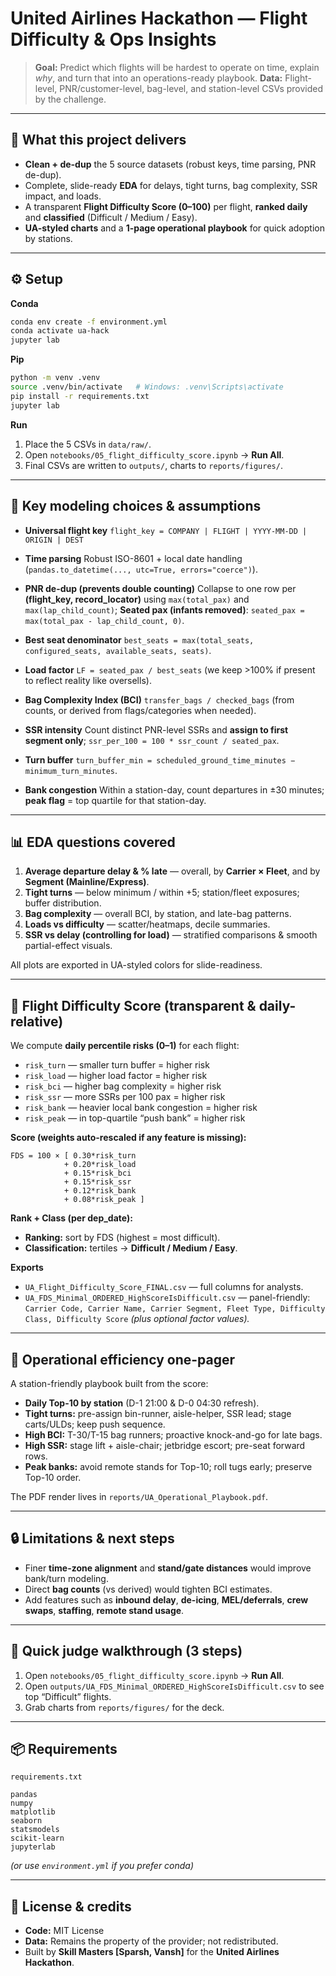 # United Airlines Hackathon — Flight Difficulty & Ops Insights

> **Goal:** Predict which flights will be hardest to operate on time, explain *why*, and turn that into an operations-ready playbook.
> **Data:** Flight-level, PNR/customer-level, bag-level, and station-level CSVs provided by the challenge.

---

## 🔎 What this project delivers

* **Clean + de-dup** the 5 source datasets (robust keys, time parsing, PNR de-dup).
* Complete, slide-ready **EDA** for delays, tight turns, bag complexity, SSR impact, and loads.
* A transparent **Flight Difficulty Score (0–100)** per flight, **ranked daily** and **classified** (Difficult / Medium / Easy).
* **UA-styled charts** and a **1-page operational playbook** for quick adoption by stations.

---


## ⚙️ Setup

**Conda**

```bash
conda env create -f environment.yml
conda activate ua-hack
jupyter lab
```

**Pip**

```bash
python -m venv .venv
source .venv/bin/activate   # Windows: .venv\Scripts\activate
pip install -r requirements.txt
jupyter lab
```

**Run**

1. Place the 5 CSVs in `data/raw/`.
2. Open `notebooks/05_flight_difficulty_score.ipynb` → **Run All**.
3. Final CSVs are written to `outputs/`, charts to `reports/figures/`.

---

## 🧱 Key modeling choices & assumptions

* **Universal flight key**
  `flight_key = COMPANY | FLIGHT | YYYY-MM-DD | ORIGIN | DEST`

* **Time parsing**
  Robust ISO-8601 + local date handling (`pandas.to_datetime(..., utc=True, errors="coerce")`).

* **PNR de-dup (prevents double counting)**
  Collapse to one row per **(flight_key, record_locator)** using `max(total_pax)` and `max(lap_child_count)`;
  **Seated pax (infants removed)**: `seated_pax = max(total_pax - lap_child_count, 0)`.

* **Best seat denominator**
  `best_seats = max(total_seats, configured_seats, available_seats, seats)`.

* **Load factor**
  `LF = seated_pax / best_seats` (we keep >100% if present to reflect reality like oversells).

* **Bag Complexity Index (BCI)**
  `transfer_bags / checked_bags` (from counts, or derived from flags/categories when needed).

* **SSR intensity**
  Count distinct PNR-level SSRs and **assign to first segment only**;
  `ssr_per_100 = 100 * ssr_count / seated_pax`.

* **Turn buffer**
  `turn_buffer_min = scheduled_ground_time_minutes − minimum_turn_minutes`.

* **Bank congestion**
  Within a station-day, count departures in ±30 minutes; **peak flag** = top quartile for that station-day.

---

## 📊 EDA questions covered

1. **Average departure delay & % late** — overall, by **Carrier × Fleet**, and by **Segment (Mainline/Express)**.
2. **Tight turns** — below minimum / within +5; station/fleet exposures; buffer distribution.
3. **Bag complexity** — overall BCI, by station, and late-bag patterns.
4. **Loads vs difficulty** — scatter/heatmaps, decile summaries.
5. **SSR vs delay (controlling for load)** — stratified comparisons & smooth partial-effect visuals.

All plots are exported in UA-styled colors for slide-readiness.

---

## 🧮 Flight Difficulty Score (transparent & daily-relative)

We compute **daily percentile risks (0–1)** for each flight:

* `risk_turn`  — smaller turn buffer = higher risk
* `risk_load`  — higher load factor = higher risk
* `risk_bci`   — higher bag complexity = higher risk
* `risk_ssr`   — more SSRs per 100 pax = higher risk
* `risk_bank`  — heavier local bank congestion = higher risk
* `risk_peak`  — in top-quartile “push bank” = higher risk

**Score (weights auto-rescaled if any feature is missing):**

```
FDS = 100 × [ 0.30*risk_turn
            + 0.20*risk_load
            + 0.15*risk_bci
            + 0.15*risk_ssr
            + 0.12*risk_bank
            + 0.08*risk_peak ]
```

**Rank + Class (per dep_date):**

* **Ranking:** sort by FDS (highest = most difficult).
* **Classification:** tertiles → **Difficult / Medium / Easy**.

**Exports**

* `UA_Flight_Difficulty_Score_FINAL.csv` — full columns for analysts.
* `UA_FDS_Minimal_ORDERED_HighScoreIsDifficult.csv` — panel-friendly:
  `Carrier Code, Carrier Name, Carrier Segment, Fleet Type, Difficulty Class, Difficulty Score` *(plus optional factor values).*

---

## 🧭 Operational efficiency one-pager

A station-friendly playbook built from the score:

* **Daily Top-10 by station** (D-1 21:00 & D-0 04:30 refresh).
* **Tight turns:** pre-assign bin-runner, aisle-helper, SSR lead; stage carts/ULDs; keep push sequence.
* **High BCI:** T-30/T-15 bag runners; proactive knock-and-go for late bags.
* **High SSR:** stage lift + aisle-chair; jetbridge escort; pre-seat forward rows.
* **Peak banks:** avoid remote stands for Top-10; roll tugs early; preserve Top-10 order.

The PDF render lives in `reports/UA_Operational_Playbook.pdf`.

---

## 🔒 Limitations & next steps

* Finer **time-zone alignment** and **stand/gate distances** would improve bank/turn modeling.
* Direct **bag counts** (vs derived) would tighten BCI estimates.
* Add features such as **inbound delay**, **de-icing**, **MEL/deferrals**, **crew swaps**, **staffing**, **remote stand usage**.

---

## 🧪 Quick judge walkthrough (3 steps)

1. Open `notebooks/05_flight_difficulty_score.ipynb` → **Run All**.
2. Open `outputs/UA_FDS_Minimal_ORDERED_HighScoreIsDifficult.csv` to see top “Difficult” flights.
3. Grab charts from `reports/figures/` for the deck.

---

## 📦 Requirements

`requirements.txt`

```text
pandas
numpy
matplotlib
seaborn
statsmodels
scikit-learn
jupyterlab
```

*(or use `environment.yml` if you prefer conda)*

---

## 📜 License & credits

* **Code:** MIT License
* **Data:** Remains the property of the provider; not redistributed.
* Built by **Skill Masters [Sparsh, Vansh]** for the **United Airlines Hackathon**.
